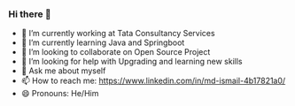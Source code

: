 ### Hi there 👋

- 🔭 I’m currently working at Tata Consultancy Services
- 🌱 I’m currently learning Java and Springboot
- 👯 I’m looking to collaborate on Open Source Project
- 🤔 I’m looking for help with Upgrading and learning new skills
- 💬 Ask me about myself
- 📫 How to reach me: https://www.linkedin.com/in/md-ismail-4b17821a0/
- 😄 Pronouns: He/Him
